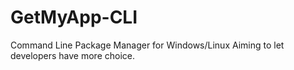 # GetMyApp-CLI
Command Line Package Manager for Windows/Linux
Aiming to let developers have more choice.
